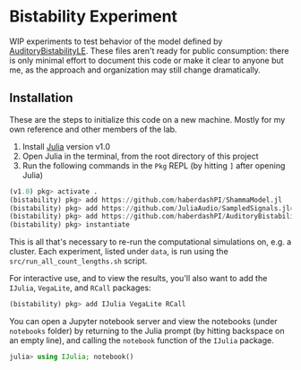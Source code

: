 # Bistability Experiment

WIP experiments to test behavior of the model defined by
[AuditoryBistabilityLE](https://github.com/haberdashPI/AuditoryBistabilityLE).
These files aren't ready for public consumption: there is only minimal effort to
document this code or make it clear to anyone but me, as the approach and
organization may still change dramatically.

## Installation

These are the steps to initialize this code on a new machine. Mostly for my own
reference and other members of the lab.

1. Install [Julia](https://julialang.org/downloads/) version v1.0
2. Open Julia in the terminal, from the root directory of this project
3. Run the following commands in the `Pkg` REPL (by hitting `]` after opening Julia)

```julia
(v1.0) pkg> activate .
(bistability) pkg> add https://github.com/haberdashPI/ShammaModel.jl
(bistability) pkg> add https://github.com/JuliaAudio/SampledSignals.jl#master
(bistability) pkg> add https://github.com/haberdashPI/AuditoryBistabilityLE
(bistability) pkg> instantiate
```

This is all that's necessary to re-run the computational simulations on,
e.g. a cluster. Each experiment, listed under `data`, is run using
the `src/run_all_count_lengths.sh` script.

For interactive use, and to view the results, you'll also want to 
add the `IJulia`, `VegaLite`, and `RCall` packages:

```julia
(bistability) pkg> add IJulia VegaLite RCall
```

You can open a Jupyter notebook server and view the notebooks
(under `notebooks` folder) by returning to the Julia prompt (by hitting
backspace on an empty line), and calling the `notebook` function
of the `IJulia` package.

```julia
julia> using IJulia; notebook()
```
